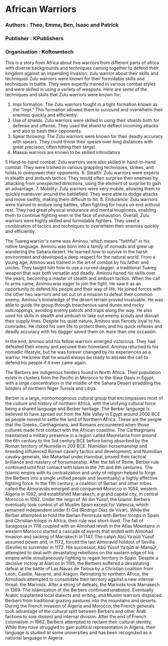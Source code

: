 
# African Warriors 

### Authors :  Theo, Emma, Ben, Isaac and Patrick
### Publisher : KPublishers
### Organisation : Koftowntech 

This is a story from Africa about five warriors from different parts of africa with diverse backgrounds and techniques caming together to defend their kingdom against an impending invasion.
zulu warrior about their skills and techniques
Zulu warriors were known for their formidable skills and techniques in battle. They were expertly trained in various combat styles and were skilled in using a variety of weapons. Here are some of the techniques and skills that Zulu warriors were known for:
1.	Impi formation: The Zulu warriors fought in a tight formation known as the "impi." This formation allowed them to surround and overwhelm their enemies quickly and efficiently.
2.	Use of shields: Zulu warriors were skilled in using their shields both for defense and offense. They used the shield to deflect incoming attacks and also to bash their opponents.
3.	Spear throwing: The Zulu warriors were known for their deadly accuracy with spears. They could throw their spears over long distances with great precision, often hitting their target.
4.  Maasai warriors are known to be skilled intimidators

5 Hand-to-hand combat: Zulu warriors were also skilled in hand-to-hand combat. They were trained in various grappling techniques, strikes, and holds to overpower their opponents.
6.	Stealth: Zulu warriors were experts in stealth and ambush tactics. They would often surprise their enemies by attacking from unexpected directions, using the element of surprise to gain an advantage.
7.	Mobility: Zulu warriors were very mobile, allowing them to quickly maneuver around the battlefield. They were able to dodge attacks and move swiftly, making them difficult to hit.
8.	Endurance: Zulu warriors were trained to endure long battles, often fighting for hours on end without rest. They had great physical endurance and mental toughness, enabling them to continue fighting even in the face of exhaustion.
Overall, Zulu warriors were highly skilled and formidable fighters. They used a combination of tactics and techniques to overwhelm their enemies quickly and efficiently.



The Tuareg warrior's name was Aminou, which means "faithful" in his native language. Aminou was born into a family of nomads and grew up wandering the Sahara desert. He learned how to survive in the harsh environment and developed a deep respect for the natural world.
From a young age, Aminou was trained in the art of combat by his father and uncles. They taught him how to use a curved dagger, a traditional Tuareg weapon that was both versatile and deadly. Aminou honed his skills over the years, becoming a master of stealth and ambush tactics.
When the call to arms came, Aminou was eager to join the fight. He saw it as an opportunity to defend his people and their way of life. He joined forces with the other two warriors and set out on a mission to defeat their common enemy.
Aminou's knowledge of the desert terrain proved invaluable. He was able to guide the group through treacherous sand dunes and rocky outcroppings, avoiding enemy patrols and traps along the way. He also used his skills in stealth and ambush to take out enemy scouts and disrupt their supply lines.
Despite his quiet nature, Aminou was fiercely loyal to his comrades. He risked his own life to protect them, and his quick reflexes and deadly accuracy with his dagger saved them on more than one occasion.

In the end, Aminou and his fellow warriors emerged victorious. They had defeated their enemy and secured their homeland. Aminou returned to his nomadic lifestyle, but he was forever changed by his experiences as a warrior. He knew that he would always be ready to answer the call to defend his people if it ever came again.


The Berbers are indigenous herders found in North Africa. Their population exists in clusters from the Pacific in Morocco to the Siwa Oasis in Egypt, with a large concentration in the middle of the Sahara Desert straddling the borders of northern Niger Tunisia and Libya.

Berber is a large, nonhomogenous cultural group that encompasses most of the culture and history of northern Africa, with the unifying cultural force being a shared language and Berber heritage. The Berber language is believed to have spread out from the Nile Valley in Egypt around 2000 BCE as people moved to settle the land of Northern Africa. These are the people that the Greeks, Carthaginians, and Romans encountered when those cultures made first contact with the African coastline. The Carthaginians maintained a military presence in a region called Mauretania from around the 6th century to the 3rd century BCE before being absorbed by the Roman territory of Numidia in 203 BCE. Numidian horsemanship and breeding influenced Roman cavalry tactics and development; and Numidian cavalry generals, like Maharbal under Hannibal, proved their tactical brilliance and mastery of horsemanship.
After the fall of Rome, Berber rule continued until first contact with Islam in the 7th and 8th centuries. The Islamic empire with its centralization and unity of religion helped to forge the Berbers into a single unified people and (eventually) a highly effective fighting force. In the 11th century, a coalition of Berber and other tribes called the Almoravids emerged and conquered Morocco in 1054, western Algeria in 1092, and established Marrakech, a grand capital city, in central Morocco in 1062. Under the reign of ʿAli ibn Yūsuf, the Islamic Berbers eventually took control of all Muslim Spain except for Valencia, which remained independent under El Cid (Rodrigo Díaz de Vivar). While the Berber attempted to hold the Iberian Peninsula with Berber troops in Spain and Christian troops in Africa, their rule was short-lived. The fall of Saragossa in 1118 coupled with an Almohad revolt in the Atlas Mountains in western Morocco started a cascade of events that ended with Almohad invasion and sacking of Marrakech in 1147.
The caliph Abū Yaʿqūb Yūsuf assumed power and, in 1172, forced the last Almoravid holdout of Sevilla (Seville) to surrender in 1172. His successor, Abū Yūsuf Yaʿqūb al-Manṣūr, attempted to deal with devastating rebellions on the eastern edge of his empire while simultaneously fighting to regain territory in Spain. Despite a decisive victory at Alarcos in 1195, the Berbers suffered a devastating defeat at the battle of Las Navas de Tolosa by a Christian coalition from Leon, Castile, Navarre, and Aragon. Retreating to northern Africa, the Almohads attempted to consolidate their territory against a new internal threat: the Marīnids. After a string of defeats, the Marīnids took Marrakech in 1269.
The Islamization of the Berbers continued unabated. Eventually Arabic supplanted local dialects and writing, and Muslim warriors displaced Berbers from traditional grazing pastures into the mountains and deserts. During the French invasion of Algeria and Morocco, the French generals took advantage of the cultural split between Berbers and other Arab factions to sow dissent and internal division. After the end of French colonialism in 1962, Berbers attempted to reclaim their cultural identity. While they have struggled to gain political representation in Algeria, their language is studied at some universities and has been recognized as a national language in Algeria.
